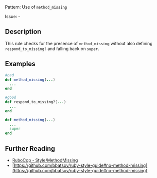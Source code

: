 Pattern: Use of `method_missing`

Issue: -

## Description

This rule checks for the presence of `method_missing` without also defining `respond_to_missing?` and falling back on `super`.

## Examples

```ruby
#bad
def method_missing(...)
  ...
end

#good
def respond_to_missing?(...)
  ...
end

def method_missing(...)
  ...
  super
end
```

## Further Reading

* [RuboCop - Style/MethodMissing](https://rubocop.readthedocs.io/en/latest/cops_style/#stylemethodmissing)
* [https://github.com/bbatsov/ruby-style-guide#no-method-missing](https://github.com/bbatsov/ruby-style-guide#no-method-missing)

